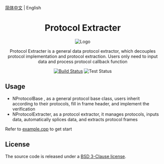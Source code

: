 
[简体中文](./README.md) | English

<h1 align="center">Protocol Extracter</h1>

<div align="center">

![Logo](http://ftp.nooploop.com/media/image/nooploop.png)

Protocol Extracter is a general data protocol extractor, which decouples protocol implementation and protocol extraction. Users only need to input data and process protocol callback function

[![Build Status](https://img.shields.io/badge/build-passing-brightgreen)](https://dev.azure.com/ant-design/ant-design-pro/_build/latest?definitionId=1?branchName=master) ![Test Status](https://img.shields.io/badge/test-passing-brightgreen)


</div>

## Usage

- NProtocolBase , as a general protocol base class, users inherit according to their protocols, fill in frame header, and implement the verification
- NProtocolExtracter, as a protocol extractor, it manages protocols, inputs data, automatically splices data, and extracts protocol frames

Refer to [example.cpp](./example.cpp) to get start

## License

The source code is released under a [BSD 3-Clause license](LICENSE).


